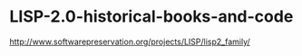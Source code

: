 # LISP-2.0-historical-books-and-code
http://www.softwarepreservation.org/projects/LISP/lisp2_family/
